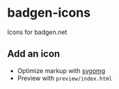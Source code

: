 # badgen-icons

Icons for badgen.net

## Add an icon

- Optimize markup with [svgomg](https://jakearchibald.github.io/svgomg/)
- Preview with `preview/index.html`
